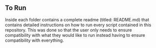 ## To Run

Inside each folder contains a complete readme (titled: README.md) that contains detailed instructions on how to run every script contained in this repository.  This was done so that the user only needs to ensure compatibility with what they would like to run 
instead having to ensure compatibility with everything. 
